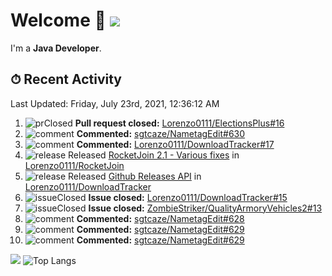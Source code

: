 # Welcome 👋 ![](https://hit.yhype.me/github/profile?user_id=69311874)

I'm a **Java Developer**.

## ⏱ Recent Activity

<!--RECENT_ACTIVITY:last_update-->
Last Updated: Friday, July 23rd, 2021, 12:36:12 AM
<!--RECENT_ACTIVITY:last_update_end-->

<!--RECENT_ACTIVITY:start-->
1. ![prClosed] **Pull request closed:** [Lorenzo0111/ElectionsPlus#16](https://github.com/Lorenzo0111/ElectionsPlus/pull/16)
2. ![comment] **Commented:** [sgtcaze/NametagEdit#630](https://github.com/sgtcaze/NametagEdit/issues/630#issuecomment-884958948)
3. ![comment] **Commented:** [Lorenzo0111/DownloadTracker#17](https://github.com/Lorenzo0111/DownloadTracker/pull/17#issuecomment-884687469)
4. ![release] Released [RocketJoin 2.1 - Various fixes](https://github.com/Lorenzo0111/RocketJoin/releases/tag/2.1) in [Lorenzo0111/RocketJoin](https://github.com/Lorenzo0111/RocketJoin)
5. ![release] Released [Github Releases API](https://github.com/Lorenzo0111/DownloadTracker/releases/tag/1.1) in [Lorenzo0111/DownloadTracker](https://github.com/Lorenzo0111/DownloadTracker)
6. ![issueClosed] **Issue closed:** [Lorenzo0111/DownloadTracker#15](https://github.com/Lorenzo0111/DownloadTracker/issues/15)
7. ![issueClosed] **Issue closed:** [ZombieStriker/QualityArmoryVehicles2#13](https://github.com/ZombieStriker/QualityArmoryVehicles2/issues/13)
8. ![comment] **Commented:** [sgtcaze/NametagEdit#628](https://github.com/sgtcaze/NametagEdit/issues/628#issuecomment-883935074)
9. ![comment] **Commented:** [sgtcaze/NametagEdit#629](https://github.com/sgtcaze/NametagEdit/issues/629#issuecomment-883934567)
10. ![comment] **Commented:** [sgtcaze/NametagEdit#629](https://github.com/sgtcaze/NametagEdit/issues/629#issuecomment-883630485)
<!--RECENT_ACTIVITY:end-->

[![](https://github-readme-stats.vercel.app/api?username=Lorenzo0111&show_icons=true&count_private=true)](https://github.com/Lorenzo0111)
![Top Langs](https://github-readme-stats.vercel.app/api/top-langs/?username=Lorenzo0111&layout=compact)

[issueOpened]: https://cdn.jsdelivr.net/gh/Readme-Workflows/Readme-Icons@main/icons/octicons/IssueOpenedOld.svg
[issueClosed]: https://cdn.jsdelivr.net/gh/Readme-Workflows/Readme-Icons@main/icons/octicons/IssueClosedOld.svg

[prOpened]: https://cdn.jsdelivr.net/gh/Readme-Workflows/Readme-Icons@main/icons/octicons/PullRequestOpened.svg
[prClosed]: https://cdn.jsdelivr.net/gh/Readme-Workflows/Readme-Icons@main/icons/octicons/PullRequestClosed.svg
[prMerged]: https://cdn.jsdelivr.net/gh/Readme-Workflows/Readme-Icons@main/icons/octicons/PullRequestMerged.svg

[comment]: https://cdn.jsdelivr.net/gh/Readme-Workflows/Readme-Icons@main/icons/octicons/Comment.svg

[changesRequested]: https://cdn.jsdelivr.net/gh/Readme-Workflows/Readme-Icons@main/icons/octicons/RequestedChanges.svg
[approved]: https://cdn.jsdelivr.net/gh/Readme-Workflows/Readme-Icons@main/icons/octicons/ApprovedChanges.svg

[repoCreated]: https://cdn.jsdelivr.net/gh/Readme-Workflows/Readme-Icons@main/icons/octicons/Repository.svg
[release]: https://cdn.jsdelivr.net/gh/Readme-Workflows/Readme-Icons@main/icons/octicons/Release.svg
[star]: https://cdn.jsdelivr.net/gh/Readme-Workflows/Readme-Icons@main/icons/octicons/StarredRepository.svg
[wiki]: https://cdn.jsdelivr.net/gh/Readme-Workflows/Readme-Icons@main/icons/octicons/Wiki.svg
[fork]: https://cdn.jsdelivr.net/gh/Readme-Workflows/Readme-Icons@main/icons/octicons/ForkedRepository.svg
[people]: https://cdn.jsdelivr.net/gh/Readme-Workflows/Readme-Icons@main/icons/octicons/People.svg
